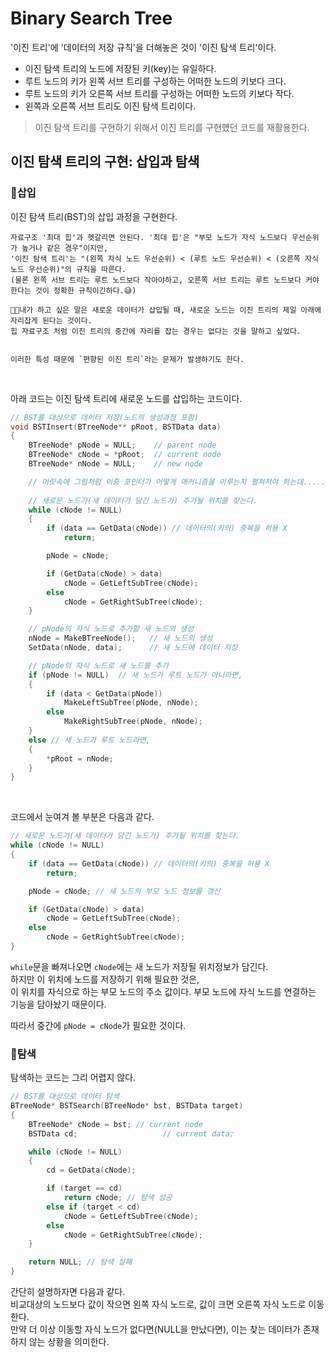 # Binary Search Tree
'이진 트리'에 '데이터의 저장 규칙'을 더해놓은 것이 '이진 탐색 트리'이다.

* 이진 탐색 트리의 노드에 저장된 키(key)는 유일하다.
* 루트 노드의 키가 왼쪽 서브 트리를 구성하는 어떠한 노드의 키보다 크다.
* 루트 노드의 키가 오른쪽 서브 트리를 구성하는 어떠한 노드의 키보다 작다.
* 왼쪽과 오른쪽 서브 트리도 이진 탐색 트리이다.


> 이진 탐색 트리를 구현하기 위해서 이진 트리를 구현헀던 코드를 재활용한다.

## 이진 탐색 트리의 구현: 삽입과 탐색

### 🤞삽입
이진 탐색 트리(BST)의 삽입 과정을 구현한다.   

```
자료구조 '최대 힙'과 헷갈리면 안된다. '최대 힙'은 "부모 노드가 자식 노드보다 우선순위가 높거나 같은 경우"이지만,    
'이진 탐색 트리'는 "(왼쪽 자식 노드 우선순위) < (루트 노드 우선순위) < (오른쪽 자식 노드 우선순위)"의 규칙을 따른다.    
(물론 왼쪽 서브 트리는 루트 노드보다 작아야하고, 오른쪽 서브 트리는 루트 노드보다 커야한다는 것이 정확한 규칙이긴하다.😅)

🎈🎈내가 하고 싶은 말은 새로운 데이터가 삽입될 때, 새로운 노드는 이진 트리의 제일 아래에 자리잡게 된다는 것이다.
힙 자료구조 처럼 이진 트리의 중간에 자리를 잡는 경우는 없다는 것을 말하고 싶었다.


이러한 특성 때문에 `편향된 이진 트리`라는 문제가 발생하기도 한다.
```

<br>

아래 코드는 이진 탐색 트리에 새로운 노드를 삽입하는 코드이다.
```c
// BST를 대상으로 데이터 저장(노드의 생성과정 포함)
void BSTInsert(BTreeNode** pRoot, BSTData data)
{
	BTreeNode* pNode = NULL;    // parent node
	BTreeNode* cNode = *pRoot;  // current node
	BTreeNode* nNode = NULL;    // new node

	// 머릿속에 그림처럼 이중 포인터가 어떻게 매커니즘을 이루는지 펼쳐져야 하는데........
	
	// 새로운 노드가(새 데이터가 담긴 노드가) 추가될 위치를 찾는다.
	while (cNode != NULL)
	{
		if (data == GetData(cNode)) // 데이터의(키의) 중복을 허용 X
			return;

		pNode = cNode;

		if (GetData(cNode) > data)
			cNode = GetLeftSubTree(cNode);
		else
			cNode = GetRightSubTree(cNode);
	}

	// pNode의 자식 노드로 추가할 새 노드의 생성
	nNode = MakeBTreeNode();   // 새 노드의 생성
	SetData(nNode, data);      // 새 노드에 데이터 저장

	// pNode의 자식 노드로 새 노드를 추가
	if (pNode != NULL)  // 새 노드가 루트 노드가 아니라면,
	{
		if (data < GetData(pNode))
			MakeLeftSubTree(pNode, nNode);
		else
			MakeRightSubTree(pNode, nNode);
	}
	else // 새 노드가 루트 노드라면,
	{
		*pRoot = nNode;
	}
}
```

<br>

코드에서 눈여겨 볼 부분은 다음과 같다.
```c
// 새로운 노드가(새 데이터가 담긴 노드가) 추가될 위치를 찾는다.
while (cNode != NULL)
{
	if (data == GetData(cNode)) // 데이터의(키의) 중복을 허용 X
		return;

	pNode = cNode; // 새 노드의 부모 노드 정보를 갱신

	if (GetData(cNode) > data)
		cNode = GetLeftSubTree(cNode);
	else
		cNode = GetRightSubTree(cNode);
}
```
`while`문을 빠져나오면 `cNode`에는 새 노드가 저장될 위치정보가 담긴다.   
하지만 이 위치에 노드를 저장하기 위해 필요한 것은,   
이 위치를 자식으로 하는 부모 노드의 주소 값이다. 부모 노드에 자식 노드를 연결하는 기능을 담아놨기 때문이다.

따라서 중간에 `pNode = cNode`가 필요한 것이다.

### 🤞탐색
탐색하는 코드는 그리 어렵지 않다.
```c
// BST를 대상으로 데이터 탐색
BTreeNode* BSTSearch(BTreeNode* bst, BSTData target)
{
	BTreeNode* cNode = bst; // current node
	BSTData cd;				      // current data;

	while (cNode != NULL)
	{
		cd = GetData(cNode);

		if (target == cd)
			return cNode; // 탐색 성공
		else if (target < cd)
			cNode = GetLeftSubTree(cNode);
		else
			cNode = GetRightSubTree(cNode);
	}

	return NULL; // 탐색 실패
}
```
간단히 설명하자면 다음과 같다.     
비교대상의 노드보다 값이 작으면 왼쪽 자식 노드로, 값이 크면 오른쪽 자식 노드로 이동한다.   
만약 더 이상 이동할 자식 노드가 없다면(NULL을 만났다면), 이는 찾는 데이터가 존재하지 않는 상황을 의미한다.    
